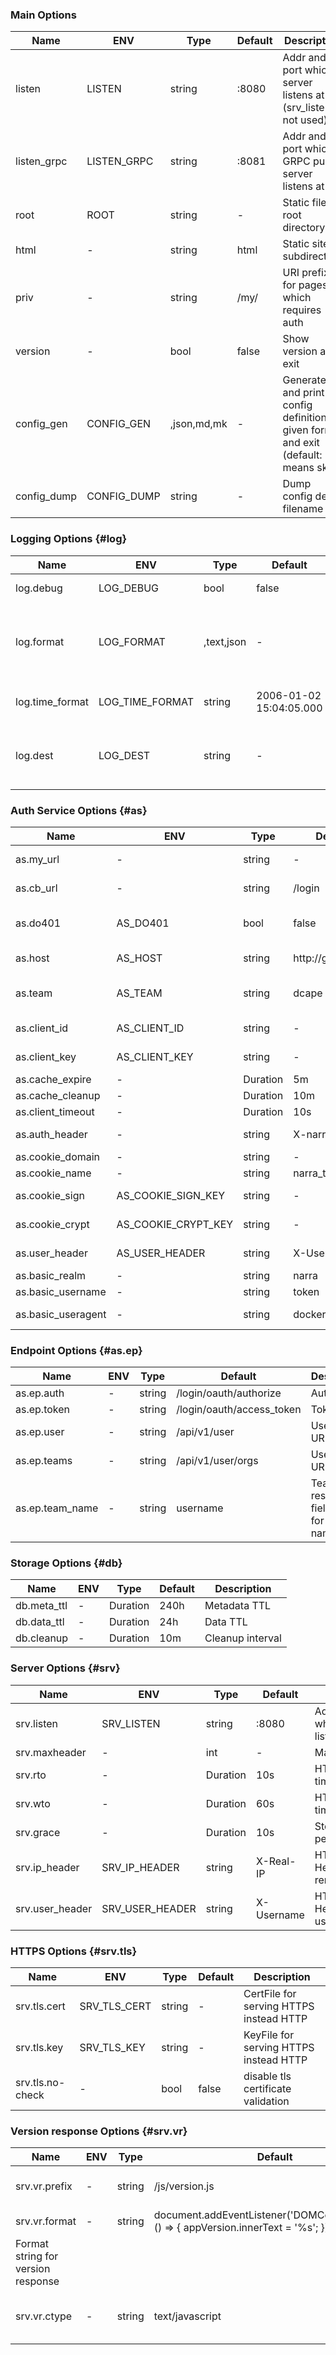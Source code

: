 
### Main Options

| Name | ENV | Type | Default | Description |
|------|-----|------|---------|-------------|
| listen               | LISTEN               | string | :8080 | Addr and port which server listens at (srv_listen not used) |
| listen_grpc          | LISTEN_GRPC          | string | :8081 | Addr and port which GRPC pub server listens at |
| root                 | ROOT                 | string | - | Static files root directory |
| html                 | -                    | string | html | Static site subdirectory |
| priv                 | -                    | string | /my/ | URI prefix for pages which requires auth |
| version              | -                    | bool | false | Show version and exit |
| config_gen           | CONFIG_GEN           | ,json,md,mk | - | Generate and print config definition in given format and exit (default: '', means skip) |
| config_dump          | CONFIG_DUMP          | string | - | Dump config dest filename |

### Logging Options {#log}

| Name | ENV | Type | Default | Description |
|------|-----|------|---------|-------------|
| log.debug            | LOG_DEBUG            | bool | false | Show debug info |
| log.format           | LOG_FORMAT           | ,text,json | - | Output format (default: '', means use text if DEBUG) |
| log.time_format      | LOG_TIME_FORMAT      | string | 2006-01-02 15:04:05.000 | Time format for text output |
| log.dest             | LOG_DEST             | string | - | Log destination (default: '', means STDERR) |

### Auth Service Options {#as}

| Name | ENV | Type | Default | Description |
|------|-----|------|---------|-------------|
| as.my_url            | -                    | string | - | Own host URL (autodetect if empty) |
| as.cb_url            | -                    | string | /login | URL for Auth server's redirect |
| as.do401             | AS_DO401             | bool | false | Do not redirect with http.StatusUnauthorized, process it |
| as.host              | AS_HOST              | string | http://gitea:8080 | Authorization Server host |
| as.team              | AS_TEAM              | string | dcape | Authorization Server team which members has access to resource |
| as.client_id         | AS_CLIENT_ID         | string | - | Authorization Server Client ID |
| as.client_key        | AS_CLIENT_KEY        | string | - | Authorization Server Client key |
| as.cache_expire      | -                    | Duration | 5m | Cache expire interval |
| as.cache_cleanup     | -                    | Duration | 10m | Cache cleanup interval |
| as.client_timeout    | -                    | Duration | 10s | HTTP Client timeout |
| as.auth_header       | -                    | string | X-narra-token | Use token from this header if given |
| as.cookie_domain     | -                    | string | - | Auth cookie domain |
| as.cookie_name       | -                    | string | narra_token | Auth cookie name |
| as.cookie_sign       | AS_COOKIE_SIGN_KEY   | string | - | Cookie sign key (32 or 64 bytes) |
| as.cookie_crypt      | AS_COOKIE_CRYPT_KEY  | string | - | Cookie crypt key (16, 24, or 32 bytes) |
| as.user_header       | AS_USER_HEADER       | string | X-Username | HTTP Response Header for username |
| as.basic_realm       | -                    | string | narra | Basic Auth realm |
| as.basic_username    | -                    | string | token | Basic Auth user name |
| as.basic_useragent   | -                    | string | docker/ | UserAgent which requires Basic Auth |

### Endpoint Options {#as.ep}

| Name | ENV | Type | Default | Description |
|------|-----|------|---------|-------------|
| as.ep.auth           | -                    | string | /login/oauth/authorize | Auth URI |
| as.ep.token          | -                    | string | /login/oauth/access_token | Token URI |
| as.ep.user           | -                    | string | /api/v1/user | User info URI |
| as.ep.teams          | -                    | string | /api/v1/user/orgs | User teams URI |
| as.ep.team_name      | -                    | string | username | Teams response field name for team name |

### Storage Options {#db}

| Name | ENV | Type | Default | Description |
|------|-----|------|---------|-------------|
| db.meta_ttl          | -                    | Duration | 240h | Metadata TTL |
| db.data_ttl          | -                    | Duration | 24h | Data TTL |
| db.cleanup           | -                    | Duration | 10m | Cleanup interval |

### Server Options {#srv}

| Name | ENV | Type | Default | Description |
|------|-----|------|---------|-------------|
| srv.listen           | SRV_LISTEN           | string | :8080 | Addr and port which server listens at |
| srv.maxheader        | -                    | int | - | MaxHeaderBytes |
| srv.rto              | -                    | Duration | 10s | HTTP read timeout |
| srv.wto              | -                    | Duration | 60s | HTTP write timeout |
| srv.grace            | -                    | Duration | 10s | Stop grace period |
| srv.ip_header        | SRV_IP_HEADER        | string | X-Real-IP | HTTP Request Header for remote IP |
| srv.user_header      | SRV_USER_HEADER      | string | X-Username | HTTP Request Header for username |

### HTTPS Options {#srv.tls}

| Name | ENV | Type | Default | Description |
|------|-----|------|---------|-------------|
| srv.tls.cert         | SRV_TLS_CERT         | string | - | CertFile for serving HTTPS instead HTTP |
| srv.tls.key          | SRV_TLS_KEY          | string | - | KeyFile for serving HTTPS instead HTTP |
| srv.tls.no-check     | -                    | bool | false | disable tls certificate validation |

### Version response Options {#srv.vr}

| Name | ENV | Type | Default | Description |
|------|-----|------|---------|-------------|
| srv.vr.prefix        | -                    | string | /js/version.js | URL for version response |
| srv.vr.format        | -                    | string | document.addEventListener('DOMContentLoaded', () => { appVersion.innerText = '%s'; });
 | Format string for version response |
| srv.vr.ctype         | -                    | string | text/javascript | js code Content-Type header |
